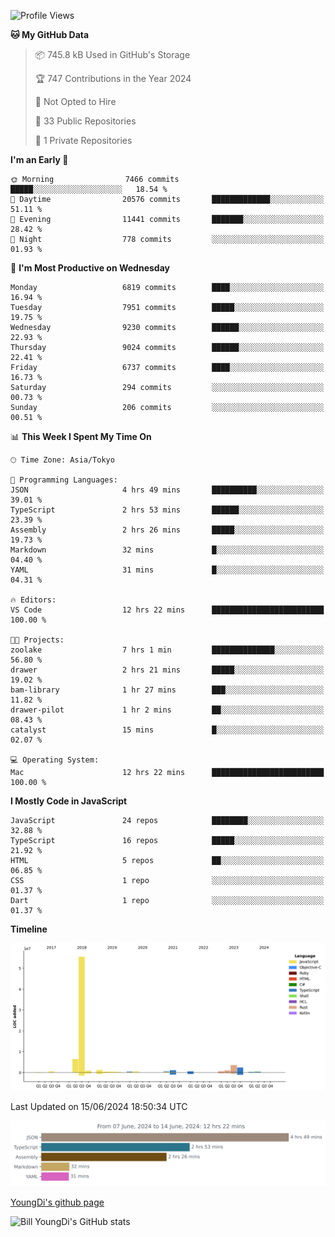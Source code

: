 <!--START_SECTION:waka-->
![Profile Views](http://img.shields.io/badge/Profile%20Views-0-blue)

**🐱 My GitHub Data** 

> 📦 745.8 kB Used in GitHub's Storage 
 > 
> 🏆 747 Contributions in the Year 2024
 > 
> 🚫 Not Opted to Hire
 > 
> 📜 33 Public Repositories 
 > 
> 🔑 1 Private Repositories 
 > 
**I'm an Early 🐤** 

```text
🌞 Morning                7466 commits        █████░░░░░░░░░░░░░░░░░░░░   18.54 % 
🌆 Daytime                20576 commits       █████████████░░░░░░░░░░░░   51.11 % 
🌃 Evening                11441 commits       ███████░░░░░░░░░░░░░░░░░░   28.42 % 
🌙 Night                  778 commits         ░░░░░░░░░░░░░░░░░░░░░░░░░   01.93 % 
```
📅 **I'm Most Productive on Wednesday** 

```text
Monday                   6819 commits        ████░░░░░░░░░░░░░░░░░░░░░   16.94 % 
Tuesday                  7951 commits        █████░░░░░░░░░░░░░░░░░░░░   19.75 % 
Wednesday                9230 commits        ██████░░░░░░░░░░░░░░░░░░░   22.93 % 
Thursday                 9024 commits        ██████░░░░░░░░░░░░░░░░░░░   22.41 % 
Friday                   6737 commits        ████░░░░░░░░░░░░░░░░░░░░░   16.73 % 
Saturday                 294 commits         ░░░░░░░░░░░░░░░░░░░░░░░░░   00.73 % 
Sunday                   206 commits         ░░░░░░░░░░░░░░░░░░░░░░░░░   00.51 % 
```


📊 **This Week I Spent My Time On** 

```text
🕑︎ Time Zone: Asia/Tokyo

💬 Programming Languages: 
JSON                     4 hrs 49 mins       ██████████░░░░░░░░░░░░░░░   39.01 % 
TypeScript               2 hrs 53 mins       ██████░░░░░░░░░░░░░░░░░░░   23.39 % 
Assembly                 2 hrs 26 mins       █████░░░░░░░░░░░░░░░░░░░░   19.73 % 
Markdown                 32 mins             █░░░░░░░░░░░░░░░░░░░░░░░░   04.40 % 
YAML                     31 mins             █░░░░░░░░░░░░░░░░░░░░░░░░   04.31 % 

🔥 Editors: 
VS Code                  12 hrs 22 mins      █████████████████████████   100.00 % 

🐱‍💻 Projects: 
zoolake                  7 hrs 1 min         ██████████████░░░░░░░░░░░   56.80 % 
drawer                   2 hrs 21 mins       █████░░░░░░░░░░░░░░░░░░░░   19.02 % 
bam-library              1 hr 27 mins        ███░░░░░░░░░░░░░░░░░░░░░░   11.82 % 
drawer-pilot             1 hr 2 mins         ██░░░░░░░░░░░░░░░░░░░░░░░   08.43 % 
catalyst                 15 mins             █░░░░░░░░░░░░░░░░░░░░░░░░   02.07 % 

💻 Operating System: 
Mac                      12 hrs 22 mins      █████████████████████████   100.00 % 
```

**I Mostly Code in JavaScript** 

```text
JavaScript               24 repos            ████████░░░░░░░░░░░░░░░░░   32.88 % 
TypeScript               16 repos            █████░░░░░░░░░░░░░░░░░░░░   21.92 % 
HTML                     5 repos             ██░░░░░░░░░░░░░░░░░░░░░░░   06.85 % 
CSS                      1 repo              ░░░░░░░░░░░░░░░░░░░░░░░░░   01.37 % 
Dart                     1 repo              ░░░░░░░░░░░░░░░░░░░░░░░░░   01.37 % 
```



**Timeline**

![Lines of Code chart](https://raw.githubusercontent.com/Youngdi/Youngdi/master/assets/bar_graph.png)


 Last Updated on 15/06/2024 18:50:34 UTC
<!--END_SECTION:waka-->

![wakatime](./images/stat.svg)

[YoungDi's github page](https://youngdi.github.io)

![Bill YoungDi's GitHub stats](https://github-readme-stats.vercel.app/api?username=youngdi&count_private=true&show_icons=true)
